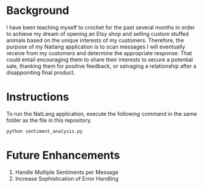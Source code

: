 # Background
I have been teaching myself to crochet for the past several months in order to achieve my 
dream of opening an Etsy shop and selling custom stuffed animals based on the unique interests 
of my customers. Therefore, the purpose of my Natlang application is to scan messages I will 
eventually receive from my customers and determine the appropriate response. That could entail 
encouraging them to share their interests to secure a potential sale, thanking them for positive 
feedback, or salvaging a relationship after a disappointing final product.

# Instructions

To run the NatLang application, execute the following command in the same folder as the file in this repository.

```
python sentiment_analysis.py
```

# Future Enhancements
1. Handle Multiple Sentiments per Message
2. Increase Sophistication of Error Handling
